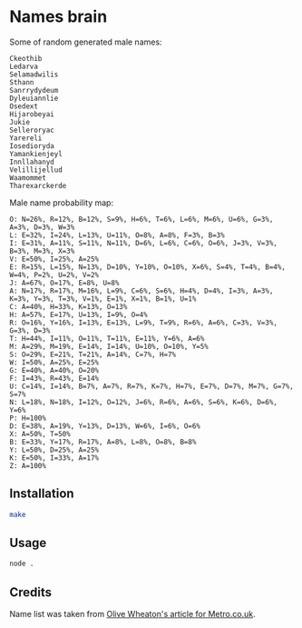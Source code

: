 # Names brain

Some of random generated male names:

```text
Ckeothib
Ledarva
Selamadwilis
Sthann
Sanrrydydeum
Dyleuiannlie
Osedext
Hijarobeyai
Jukie
Selleroryac
Yarereli
Iosedioryda
Yamankienjeyl
Innllahanyd
Velillijellud
Waamommet
Tharexarckerde
```

Male name probability map:

```text
O: N=26%, R=12%, B=12%, S=9%, H=6%, T=6%, L=6%, M=6%, U=6%, G=3%, A=3%, D=3%, W=3%
L: E=32%, I=24%, L=13%, U=11%, O=8%, A=8%, F=3%, B=3%
I: E=31%, A=11%, S=11%, N=11%, D=6%, L=6%, C=6%, O=6%, J=3%, V=3%, B=3%, M=3%, X=3%
V: E=50%, I=25%, A=25%
E: R=15%, L=15%, N=13%, D=10%, Y=10%, O=10%, X=6%, S=4%, T=4%, B=4%, W=4%, P=2%, U=2%, V=2%
J: A=67%, O=17%, E=8%, U=8%
A: N=17%, R=17%, M=16%, L=9%, C=6%, S=6%, H=4%, D=4%, I=3%, A=3%, K=3%, Y=3%, T=3%, V=1%, E=1%, X=1%, B=1%, U=1%
C: A=40%, H=33%, K=13%, O=13%
H: A=57%, E=17%, U=13%, I=9%, O=4%
R: O=16%, Y=16%, I=13%, E=13%, L=9%, T=9%, R=6%, A=6%, C=3%, V=3%, G=3%, D=3%
T: H=44%, I=11%, O=11%, T=11%, E=11%, Y=6%, A=6%
M: A=29%, M=19%, E=14%, I=14%, U=10%, O=10%, Y=5%
S: O=29%, E=21%, T=21%, A=14%, C=7%, H=7%
W: I=50%, A=25%, E=25%
G: E=40%, A=40%, O=20%
F: I=43%, R=43%, E=14%
U: C=14%, I=14%, B=7%, A=7%, R=7%, K=7%, H=7%, E=7%, D=7%, M=7%, G=7%, S=7%
N: L=18%, N=18%, I=12%, O=12%, J=6%, R=6%, A=6%, S=6%, K=6%, D=6%, Y=6%
P: H=100%
D: E=38%, A=19%, Y=13%, D=13%, W=6%, I=6%, O=6%
X: A=50%, T=50%
B: E=33%, Y=17%, R=17%, A=8%, L=8%, O=8%, B=8%
Y: L=50%, D=25%, A=25%
K: E=50%, I=33%, A=17%
Z: A=100%
```

## Installation

```bash
make
```

## Usage

```bash
node .
```

## Credits

Name list was taken from [Olive Wheaton's article for Metro.co.uk](http://metro.co.uk/2014/08/15/top-100-most-popular-baby-names-in-england-and-wales-released-where-is-your-name-on-the-list-4833888/).
